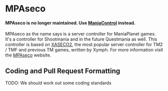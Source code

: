 # MPAseco
#### MPAseco is no longer maintained. Use [ManiaControl](http://www.maniacontrol.com) instead.
MPAseco as the name says is a server controller for ManiaPlanet games. It's a controller for Shootmania and in the future Questmania as well.
This controller is based on [XASECO2](http://www.xaseco.org/), the most popular server controller for TM2 / TMF and previous TM games, written by Xymph.
For more information visit the [MPAseco](http://www.mpaseco.org/) website.

Coding and Pull Request Formatting
----------------------------------
TODO: We should work out some coding standards
